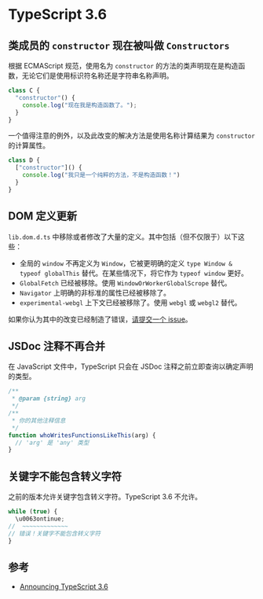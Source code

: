 # TypeScript 3.6

## 类成员的 `constructor` 现在被叫做 `Constructors`

根据 ECMAScript 规范，使用名为 `constructor` 的方法的类声明现在是构造函数，无论它们是使用标识符名称还是字符串名称声明。

```typescript
class C {
  "constructor"() {
    console.log("现在我是构造函数了。");
  }
}
```

一个值得注意的例外，以及此改变的解决方法是使用名称计算结果为 `constructor` 的计算属性。

```typescript
class D {
  ["constructor"]() {
    console.log("我只是一个纯粹的方法，不是构造函数！")
  }
}
```

## DOM 定义更新

`lib.dom.d.ts` 中移除或者修改了大量的定义。其中包括（但不仅限于）以下这些：

* 全局的 `window` 不再定义为 `Window`，它被更明确的定义 `type Window & typeof globalThis` 替代。在某些情况下，将它作为 `typeof window` 更好。
* `GlobalFetch` 已经被移除。使用 `WindowOrWorkerGlobalScrope` 替代。
* `Navigator` 上明确的非标准的属性已经被移除了。
* `experimental-webgl` 上下文已经被移除了。使用 `webgl` 或 `webgl2` 替代。

如果你认为其中的改变已经制造了错误，[请提交一个 issue](https://github.com/Microsoft/TSJS-lib-generator/)。

## JSDoc 注释不再合并

在 JavaScript 文件中，TypeScript 只会在 JSDoc 注释之前立即查询以确定声明的类型。

```typescript
/**
 * @param {string} arg
 */
/**
 * 你的其他注释信息
 */
function whoWritesFunctionsLikeThis(arg) {
  // 'arg' 是 'any' 类型
}
```

## 关键字不能包含转义字符

之前的版本允许关键字包含转义字符。TypeScript 3.6 不允许。

```typescript
while (true) {
  \u0063ontinue;
//  ~~~~~~~~~~~~~
// 错误！关键字不能包含转义字符
}
```

## 参考

* [Announcing TypeScript 3.6](https://devblogs.microsoft.com/typescript/announcing-typescript-3-6/#breaking-changes)

